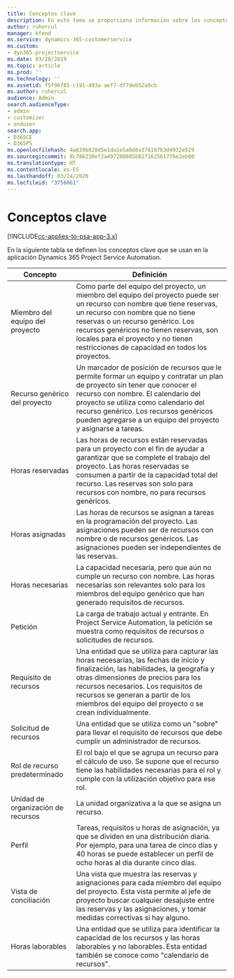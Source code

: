 ```yaml
---
title: Conceptos clave
description: En este tema se proporciona información sobre los conceptos clave para la administración de recursos en Project Service Automation.
author: ruhercul
manager: kfend
ms.service: dynamics-365-customerservice
ms.custom:
- dyn365-projectservice
ms.date: 03/28/2019
ms.topic: article
ms.prod: ''
ms.technology: ''
ms.assetid: f5f96f65-c191-493a-aef7-df7deb52a9cb
ms.author: ruhercul
audience: Admin
search.audienceType:
- admin
- customizer
- enduser
search.app:
- D365CE
- D365PS
ms.openlocfilehash: 4a839b828d5e1da1e5a8d8a378197b3d4932e529
ms.sourcegitcommit: 8c786230ef2a497280885b827162561776e2eb00
ms.translationtype: HT
ms.contentlocale: es-ES
ms.lasthandoff: 03/24/2020
ms.locfileid: "3756061"
---
```

# <a name="key-concepts"></a>Conceptos clave

[!INCLUDE[cc-applies-to-psa-app-3.x](../includes/cc-applies-to-psa-app-3x.md)]

En la siguiente tabla se definen los conceptos clave que se usan en la aplicación Dynamics 365 Project Service Automation.

| Concepto                    | Definición |
|----------------------------|------------|
| Miembro del equipo del proyecto        | Como parte del equipo del proyecto, un miembro del equipo del proyecto puede ser un recurso con nombre que tiene reservas, un recurso con nombre que no tiene reservas o un recurso genérico. Los recursos genéricos no tienen reservas, son locales para el proyecto y no tienen restricciones de capacidad en todos los proyectos. |
| Recurso genérico del proyecto   | Un marcador de posición de recursos que le permite formar un equipo y contratar un plan de proyecto sin tener que conocer el recurso con nombre. El calendario del proyecto se utiliza como calendario del recurso genérico. Los recursos genéricos pueden agregarse a un equipo del proyecto y asignarse a tareas. |
| Horas reservadas               | Las horas de recursos están reservadas para un proyecto con el fin de ayudar a garantizar que se complete el trabajo del proyecto. Las horas reservadas se consumen a partir de la capacidad total del recurso. Las reservas son solo para recursos con nombre, no para recursos genéricos. |
| Horas asignadas             | Las horas de recursos se asignan a tareas en la programación del proyecto. Las asignaciones pueden ser de recursos con nombre o de recursos genéricos. Las asignaciones pueden ser independientes de las reservas. |
| Horas necesarias             | La capacidad necesaria, pero que aún no cumple un recurso con nombre. Las horas necesarias son relevantes solo para los miembros del equipo genérico que han generado requisitos de recursos. |
| Petición                     | La carga de trabajo actual y entrante. En Project Service Automation, la petición se muestra como requisitos de recursos o solicitudes de recursos. |
| Requisito de recursos       | Una entidad que se utiliza para capturar las horas necesarias, las fechas de inicio y finalización, las habilidades, la geografía y otras dimensiones de precios para los recursos necesarios. Los requisitos de recursos se generan a partir de los miembros del equipo del proyecto o se crean individualmente. |
| Solicitud de recursos           | Una entidad que se utiliza como un "sobre" para llevar el requisito de recursos que debe cumplir un administrador de recursos. |
| Rol de recurso predeterminado      | El rol bajo el que se agrupa un recurso para el cálculo de uso. Se supone que el recurso tiene las habilidades necesarias para el rol y cumple con la utilización objetivo para ese rol. |
| Unidad de organización de recursos | La unidad organizativa a la que se asigna un recurso. |
| Perfil                    | Tareas, requisitos u horas de asignación, ya que se dividen en una distribución diaria. Por ejemplo, para una tarea de cinco días y 40 horas se puede establecer un perfil de ocho horas al día durante cinco días. |
| Vista de conciliación        | Una vista que muestra las reservas y asignaciones para cada miembro del equipo del proyecto. Esta vista permite al jefe de proyecto buscar cualquier desajuste entre las reservas y las asignaciones, y tomar medidas correctivas si hay alguno. |
| Horas laborables                 | Una entidad que se utiliza para identificar la capacidad de los recursos y las horas laborables y no laborables. Esta entidad también se conoce como "calendario de recursos". |
